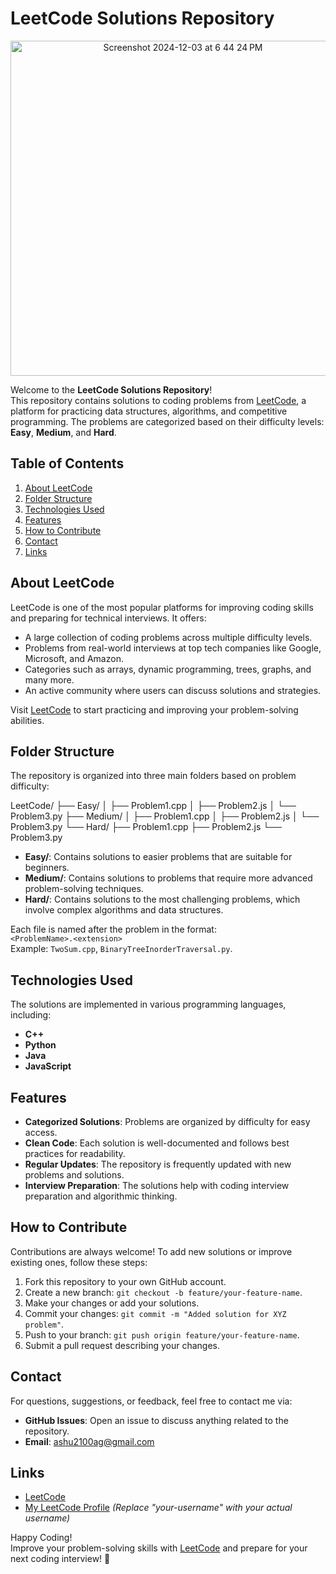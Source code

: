 # LeetCode Solutions Repository

<p align = "center">
  <img width="536" alt="Screenshot 2024-12-03 at 6 44 24 PM" src="https://github.com/user-attachments/assets/1fabfd06-a69e-43b1-bf7a-7d01b6898cd6">
</p>

Welcome to the **LeetCode Solutions Repository**!  
This repository contains solutions to coding problems from [LeetCode](https://leetcode.com/), a platform for practicing data structures, algorithms, and competitive programming. The problems are categorized based on their difficulty levels: **Easy**, **Medium**, and **Hard**.

## Table of Contents

1. [About LeetCode](#about-leetcode)
2. [Folder Structure](#folder-structure)
3. [Technologies Used](#technologies-used)
4. [Features](#features)
5. [How to Contribute](#how-to-contribute)
6. [Contact](#contact)
7. [Links](#links)

## About LeetCode

LeetCode is one of the most popular platforms for improving coding skills and preparing for technical interviews. It offers:
- A large collection of coding problems across multiple difficulty levels.
- Problems from real-world interviews at top tech companies like Google, Microsoft, and Amazon.
- Categories such as arrays, dynamic programming, trees, graphs, and many more.
- An active community where users can discuss solutions and strategies.

Visit [LeetCode](https://leetcode.com/) to start practicing and improving your problem-solving abilities.

## Folder Structure

The repository is organized into three main folders based on problem difficulty:

LeetCode/
├── Easy/
│   ├── Problem1.cpp
│   ├── Problem2.js
│   └── Problem3.py
├── Medium/
│   ├── Problem1.cpp
│   ├── Problem2.js
│   └── Problem3.py
└── Hard/
    ├── Problem1.cpp
    ├── Problem2.js
    └── Problem3.py

- **Easy/**: Contains solutions to easier problems that are suitable for beginners.
- **Medium/**: Contains solutions to problems that require more advanced problem-solving techniques.
- **Hard/**: Contains solutions to the most challenging problems, which involve complex algorithms and data structures.

Each file is named after the problem in the format:  
`<ProblemName>.<extension>`  
Example: `TwoSum.cpp`, `BinaryTreeInorderTraversal.py`.

## Technologies Used

The solutions are implemented in various programming languages, including:
- **C++**
- **Python**
- **Java**
- **JavaScript**

## Features

- **Categorized Solutions**: Problems are organized by difficulty for easy access.
- **Clean Code**: Each solution is well-documented and follows best practices for readability.
- **Regular Updates**: The repository is frequently updated with new problems and solutions.
- **Interview Preparation**: The solutions help with coding interview preparation and algorithmic thinking.

## How to Contribute

Contributions are always welcome! To add new solutions or improve existing ones, follow these steps:

1. Fork this repository to your own GitHub account.
2. Create a new branch: `git checkout -b feature/your-feature-name`.
3. Make your changes or add your solutions.
4. Commit your changes: `git commit -m "Added solution for XYZ problem"`.
5. Push to your branch: `git push origin feature/your-feature-name`.
6. Submit a pull request describing your changes.

## Contact

For questions, suggestions, or feedback, feel free to contact me via:

- **GitHub Issues**: Open an issue to discuss anything related to the repository.
- **Email**: ashu2100ag@gmail.com

## Links

- [LeetCode](https://leetcode.com/)
- [My LeetCode Profile](https://leetcode.com/u/Adarsh_Goyal01/)  *(Replace "your-username" with your actual username)*

Happy Coding!  
Improve your problem-solving skills with [LeetCode](https://leetcode.com/) and prepare for your next coding interview! 🚀
